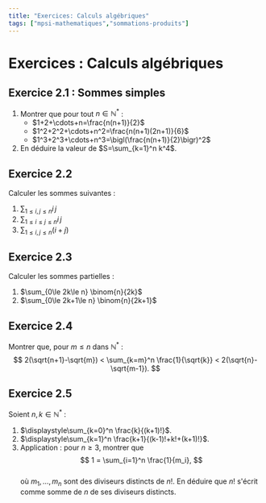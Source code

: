 ```yaml
---
title: "Exercices: Calculs algébriques"
tags: ["mpsi-mathematiques","sommations-produits"]
---
```


# Exercices : Calculs algébriques

## Exercice 2.1 : Sommes simples

1. Montrer que pour tout $n\in\mathbb{N}^*$ :  
   - $1+2+\cdots+n=\frac{n(n+1)}{2}$  
   - $1^2+2^2+\cdots+n^2=\frac{n(n+1)(2n+1)}{6}$  
   - $1^3+2^3+\cdots+n^3=\bigl(\frac{n(n+1)}{2}\bigr)^2$  
2. En déduire la valeur de $S=\sum_{k=1}^n k^4$.

## Exercice 2.2

Calculer les sommes suivantes :

1. $\sum_{1\le i,j\le n} i\,j$
2. $\sum_{1\le i\le j\le n} i\,j$
3. $\sum_{1\le i,j\le n} (i+j)$

## Exercice 2.3

Calculer les sommes partielles :

1. $\sum_{0\le 2k\le n} \binom{n}{2k}$
2. $\sum_{0\le 2k+1\le n} \binom{n}{2k+1}$

## Exercice 2.4

Montrer que, pour $m\le n$ dans $\mathbb{N}^*$ :  
$$
2(\sqrt{n+1}-\sqrt{m}) < \sum_{k=m}^n \frac{1}{\sqrt{k}} < 2(\sqrt{n}-\sqrt{m-1}).
$$

## Exercice 2.5

Soient $n,k\in\mathbb{N}^*$ :  
1. $\displaystyle\sum_{k=0}^n \frac{k}{(k+1)!}$.  
2. $\displaystyle\sum_{k=1}^n \frac{k+1}{(k-1)!+k!+(k+1)!}$.  
3. Application : pour $n\ge3$, montrer que  
$$
1 = \sum_{i=1}^n \frac{1}{m_i},
$$  
où $m_1,\dots,m_n$ sont des diviseurs distincts de $n!$.  En déduire que $n!$ s'écrit comme somme de $n$ de ses diviseurs distincts.
